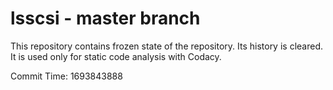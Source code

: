 # lsscsi - master branch

This repository contains frozen state of the repository.
Its history is cleared. It is used only for static code
analysis with Codacy.

Commit Time: 1693843888